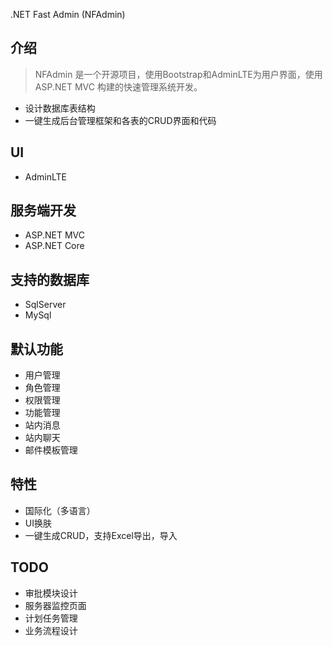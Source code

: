 .NET Fast Admin (NFAdmin)

## 介绍
> NFAdmin 是一个开源项目，使用Bootstrap和AdminLTE为用户界面，使用ASP.NET MVC 构建的快速管理系统开发。

+ 设计数据库表结构
+ 一键生成后台管理框架和各表的CRUD界面和代码

## UI
- AdminLTE

## 服务端开发
- ASP.NET MVC
- ASP.NET Core

## 支持的数据库
- SqlServer
- MySql

## 默认功能
- 用户管理
- 角色管理
- 权限管理
- 功能管理
- 站内消息
- 站内聊天
- 邮件模板管理

## 特性
- 国际化（多语言）
- UI换肤
- 一键生成CRUD，支持Excel导出，导入

## TODO
- 审批模块设计
- 服务器监控页面
- 计划任务管理
- 业务流程设计
